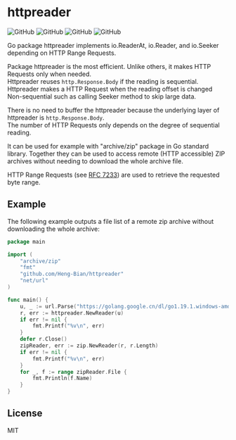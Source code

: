 httpreader
============
![GitHub](https://img.shields.io/github/license/Heng-Bian/httpreader)
![GitHub](https://img.shields.io/badge/build-pass-green)
![GitHub](https://img.shields.io/badge/coverage-81.9%25-green)
![GitHub](https://img.shields.io/badge/tests-12%2F12%20tests%20passed-green)

Go package httpreader implements io.ReaderAt, io.Reader, and io.Seeker depending on HTTP Range Requests.

Package httpreader is the most efficient. Unlike others, it makes HTTP Requests only when needed.  
Httpreader reuses `http.Response.Body` if the reading is sequential.  
Httpreader makes a HTTP Request when the reading offset is changed Non-sequential such as calling Seeker method to skip large data.  

There is no need to buffer the httpreader because the underlying layer of httpreader is `http.Response.Body`.  
The number of HTTP Requests only depends on the degree of sequential reading.  

It can be used for example with "archive/zip" package in Go standard
library. Together they can be used to access remote (HTTP accessible)
ZIP archives without needing to download the whole archive file.

HTTP Range Requests (see [RFC 7233](https://tools.ietf.org/html/rfc7233))
are used to retrieve the requested byte range.

Example
-------

The following example outputs a file list of a remote zip archive without
downloading the whole archive:

```Go
package main

import (
	"archive/zip"
	"fmt"
	"github.com/Heng-Bian/httpreader"
	"net/url"
)

func main() {
	u, _ := url.Parse("https://golang.google.cn/dl/go1.19.1.windows-amd64.zip")
	r, err := httpreader.NewReader(u)
	if err != nil {
		fmt.Printf("%v\n", err)
	}
	defer r.Close()
	zipReader, err := zip.NewReader(r, r.Length)
	if err != nil {
		fmt.Printf("%v\n", err)
	}
	for _, f := range zipReader.File {
		fmt.Println(f.Name)
	}
}
```

License
-------

MIT